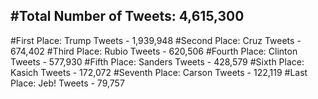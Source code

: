 #Total Number of Tweets: 4,615,300 
---
#First Place: Trump Tweets - 1,939,948
#Second Place: Cruz Tweets - 674,402
#Third Place: Rubio Tweets - 620,506
#Fourth Place: Clinton Tweets - 577,930
#Fifth Place: Sanders Tweets - 428,579
#Sixth Place: Kasich Tweets - 172,072
#Seventh Place: Carson Tweets - 122,119
#Last Place: Jeb! Tweets - 79,757
